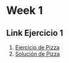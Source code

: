 # Week 1
## Link Ejercicio 1
1. [Ejercicio de Pizza](https://github.com/corecodeio/devguide-fundamentals-2022-04/tree/main/src/technologies/2022/week01/challenges/e01/desc#readme)
2. [Solución de Pizza](https://github.com/Ben4010/CORE-CODE-REPOSITORIOS/blob/main/Sesion%20de%20algoritmos/Pizza.txt)
